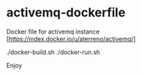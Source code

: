 activemq-dockerfile
===================

Docker file for activemq instance [https://index.docker.io/u/aterreno/activemq/]

./docker-build.sh
./docker-run.sh

Enjoy